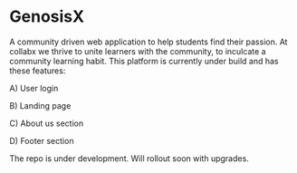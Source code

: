 # GenosisX

A community driven web application to help students find their passion.
At collabx we thrive to unite learners with the community, to inculcate a community learning habit.
This platform is currently under build and has these features:

A) User login

B) Landing page

C) About us section

D) Footer section

The repo is under development. Will rollout soon with upgrades.
 

